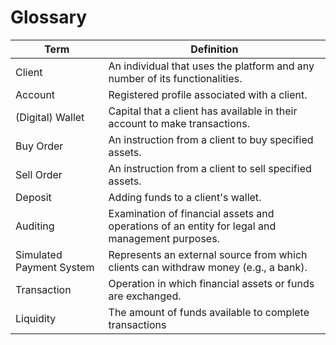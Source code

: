 # Glossary

| Term                   | Definition                                                                                           |
|------------------------|----------------------------------------------------------------------------------------------------|
| Client                 | An individual that uses the platform and any number of its functionalities.             |
| Account   |  Registered profile associated with a client. |
| (Digital) Wallet       | Capital that a client has available in their account to make transactions.                          |
| Buy Order              | An instruction from a client to buy specified assets.                                              |
| Sell Order             | An instruction from a client to sell specified assets.                                             |
| Deposit                | Adding funds to a client's wallet.                                                                  |
| Auditing               | Examination of financial assets and operations of an entity for legal and management purposes.     |
| Simulated Payment System | Represents an external source from which clients can withdraw money (e.g., a bank).               |
| Transaction            | Operation in which financial assets or funds are exchanged.                                        |
| Liquidity     |  The amount of funds available to complete transactions |

